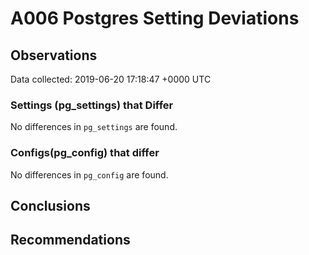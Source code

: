 # A006 Postgres Setting Deviations #

## Observations ##
Data collected: 2019-06-20 17:18:47 +0000 UTC  

### Settings (pg_settings) that Differ ###

No differences in `pg_settings` are found.

### Configs(pg_config) that differ ###

No differences in `pg_config` are found.



## Conclusions ##


## Recommendations ##

